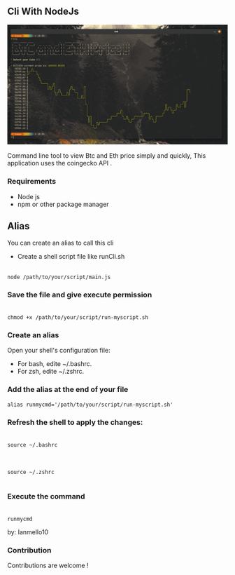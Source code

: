 ## Cli With NodeJs 

![image](cli.png)

Command line tool to view Btc and Eth price simply and quickly, This application uses the coingecko API .

### Requirements

- Node js 
- npm or other package manager 

## Alias 

You can create an alias to call this cli 

- Create a shell script file like runCli.sh 

```shell

node /path/to/your/script/main.js 

 ```

### Save the file and give execute permission

 ```shell 
 
chmod +x /path/to/your/script/run-myscript.sh

 ```

 ### Create an alias 

Open your shell's configuration file:

- For bash, edite ~/.bashrc.
- For zsh, edite ~/.zshrc.

### Add the alias at the end of your file 

```shell
alias runmycmd='/path/to/your/script/run-myscript.sh'
```
### Refresh the shell to apply the changes: 

```shell 

source ~/.bashrc


```


```shell 

source ~/.zshrc


```

### Execute the command 

```shell 

runmycmd

```
by: Ianmello10

### Contribution 

Contributions are welcome ! 